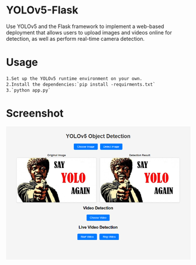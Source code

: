 # YOLOv5-Flask
Use YOLOv5 and the Flask framework to implement a web-based deployment that allows users to upload images and videos online for detection, as well as perform real-time camera detection.
# Usage
    1.Set up the YOLOv5 runtime environment on your own.
    2.Install the dependencies:`pip install -requirments.txt`
    3.`python app.py`
# Screenshot
![](./data/images/readme.jpg)
